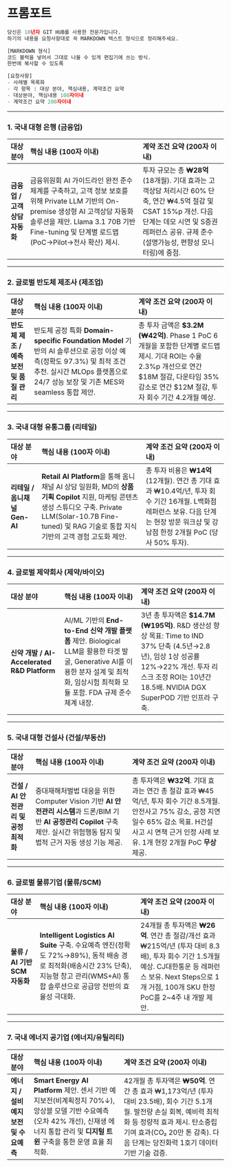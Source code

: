 # 프롬포트 
```python
당신은 10년차 GIT HUB를 사용한 전문가입니다. 
하기의 내용을 요청사항대로 꼭 MARKDOWN 텍스트 형식으로 정리해주세요.

[MARKDOWN 형식]
코드 블럭을 넣어서 그대로 나올 수 있게 편집기에 쓰는 방식.
한번에 복사할 수 있도록

[요청사항]
- 사례별 목록화
- 각 항목 : 대상 분야, 핵심내용, 계약조건 요약
- 대상분야, 핵심내용 100자이내 
- 계약조건 요약 200자이내 
```


---
### 1. 국내 대형 은행 (금융업)
| 대상 분야 | 핵심 내용 (100자 이내) | 계약 조건 요약 (200자 이내) |
| :--- | :--- | :--- |
| **금융업 / 고객상담 자동화** | 금융위원회 AI 가이드라인 완전 준수 체계를 구축하고, 고객 정보 보호를 위해 Private LLM 기반의 On-premise 생성형 AI 고객상담 자동화 솔루션을 제안. Llama 3.1 70B 기반 Fine-tuning 및 단계별 로드맵(PoC→Pilot→전사 확산) 제시. | 투자 규모는 총 **₩28억** (18개월). 기대 효과는 고객상담 처리시간 60% 단축, 연간 ₩4.5억 절감 및 CSAT 15%p 개선. 다음 단계는 데모 시연 및 S증권 레퍼런스 공유. 규제 준수(설명가능성, 편향성 모니터링)에 중점. |

---
### 2. 글로벌 반도체 제조사 (제조업)
| 대상 분야 | 핵심 내용 (100자 이내) | 계약 조건 요약 (200자 이내) |
| :--- | :--- | :--- |
| **반도체 제조 / 예측 보전 및 품질 관리** | 반도체 공정 특화 **Domain-specific Foundation Model** 기반의 AI 솔루션으로 공정 이상 예측(정확도 97.3%) 및 최적 조건 추천. 실시간 MLOps 플랫폼으로 24/7 성능 보장 및 기존 MES와 seamless 통합 제안. | 총 투자 금액은 **$3.2M (₩42억)**. Phase 1 PoC 6개월을 포함한 단계별 로드맵 제시. 기대 ROI는 수율 2.3%p 개선으로 연간 $18M 절감, 다운타임 35% 감소로 연간 $12M 절감, 투자 회수 기간 4.2개월 예상. |

---
### 3. 국내 대형 유통그룹 (리테일)
| 대상 분야 | 핵심 내용 (100자 이내) | 계약 조건 요약 (200자 이내) |
| :--- | :--- | :--- |
| **리테일 / 옴니채널 Gen-AI** | **Retail AI Platform**을 통해 옴니채널 AI 상담 일원화, MD의 **상품기획 Copilot** 지원, 마케팅 콘텐츠 생성 스튜디오 구축. Private LLM(Solar-10.7B Fine-tuned) 및 RAG 기술로 통합 지식 기반의 고객 경험 고도화 제안. | 총 투자 비용은 **₩14억** (12개월). 연간 총 기대 효과 ₩10.4억/년, 투자 회수 기간 16개월. L백화점 레퍼런스 보유. 다음 단계는 현장 방문 워크샵 및 강남점 한정 2개월 PoC (당사 50% 투자). |

---
### 4. 글로벌 제약회사 (제약/바이오)
| 대상 분야 | 핵심 내용 (100자 이내) | 계약 조건 요약 (200자 이내) |
| :--- | :--- | :--- |
| **신약 개발 / AI-Accelerated R&D Platform** | AI/ML 기반의 **End-to-End 신약 개발 플랫폼** 제안. Biological LLM을 활용한 타겟 발굴, Generative AI를 이용한 분자 설계 및 최적화, 임상시험 최적화 모듈 포함. FDA 규제 준수 체계 내장. | 3년 총 투자액은 **$14.7M (₩195억)**. R&D 생산성 향상 목표: Time to IND 37% 단축 (4.5년→2.8년), 임상 1상 성공률 12%→22% 개선. 투자 리스크 조정 ROI는 10년간 18.5배. NVIDIA DGX SuperPOD 기반 인프라 구축. |

---
### 5. 국내 대형 건설사 (건설/부동산)
| 대상 분야 | 핵심 내용 (100자 이내) | 계약 조건 요약 (200자 이내) |
| :--- | :--- | :--- |
| **건설 / AI 안전관리 및 공정 최적화** | 중대재해처벌법 대응을 위한 Computer Vision 기반 **AI 안전관리 시스템**과 드론/BIM 기반 **AI 공정관리 Copilot** 구축 제안. 실시간 위험행동 탐지 및 법적 근거 자동 생성 기능 제공. | 총 투자액은 **₩32억**. 기대 효과는 연간 총 절감 효과 ₩45억/년, 투자 회수 기간 8.5개월. 안전사고 75% 감소, 공정 지연 일수 65% 감소 목표. H건설 사고 시 면책 근거 인정 사례 보유. 1개 현장 2개월 PoC **무상** 제공. |

---
### 6. 글로벌 물류기업 (물류/SCM)
| 대상 분야 | 핵심 내용 (100자 이내) | 계약 조건 요약 (200자 이내) |
| :--- | :--- | :--- |
| **물류 / AI 기반 SCM 자동화** | **Intelligent Logistics AI Suite** 구축. 수요예측 엔진(정확도 72%→89%), 동적 배송 경로 최적화(배송시간 23% 단축), 지능형 창고 관리(WMS+AI) 통합 솔루션으로 공급망 전반의 효율성 극대화. | 24개월 총 투자액은 **₩26억**. 연간 총 절감/개선 효과 ₩215억/년 (투자 대비 8.3배), 투자 회수 기간 1.5개월 예상. CJ대한통운 등 레퍼런스 보유. Next Steps으로 1개 거점, 100개 SKU 한정 PoC를 2~4주 내 개발 제안. |

---
### 7. 국내 에너지 공기업 (에너지/유틸리티)
| 대상 분야 | 핵심 내용 (100자 이내) | 계약 조건 요약 (200자 이내) |
| :--- | :--- | :--- |
| **에너지 / 설비 예지보전 및 수요예측** | **Smart Energy AI Platform** 제안. 센서 기반 예지보전(비계획정지 70%↓), 앙상블 모델 기반 수요예측(오차 42% 개선), 신재생 에너지 통합 관리 및 **디지털 트윈** 구축을 통한 운영 효율 최적화. | 42개월 총 투자액은 **₩50억**. 연간 총 효과 ₩1,173억/년 (투자 대비 23.5배), 회수 기간 5.1개월. 발전량 손실 회복, 예비력 최적화 등 정량적 효과 제시. 탄소중립 기여 효과(CO₂ 20만 톤 감축). 다음 단계는 당진화력 1호기 데이터 기반 기술 검증. |